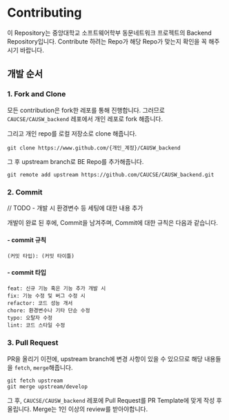 # Contributing

이 Repository는 중앙대학교 소프트웨어학부 동문네트워크 프로젝트의 Backend Repository입니다.
Contribute 하려는 Repo가 해당 Repo가 맞는지 확인을 꼭 해주시기 바랍니다.

## 개발 순서
### 1. Fork and Clone
모든 contribution은 fork한 레포를 통해 진행합니다.
그러므로 `CAUCSE/CAUSW_backend` 레포에서 개인 레포로 fork 해줍니다.

그리고 개인 repo를 로컬 저장소로 clone 해줍니다.
```shell
git clone https://www.github.com/{개인_계정}/CAUSW_backend
```
그 후 upstream branch로 BE Repo를 추가해줍니다.
```shell
git remote add upstream https://github.com/CAUCSE/CAUSW_backend.git
```

### 2. Commit
// TODO - 개발 시 환경변수 등 세팅에 대한 내용 추가

개발이 완료 된 후에, Commit을 남겨주며, Commit에 대한 규칙은 다음과 같습니다.
#### - commit 규칙
```
(커밋 타입): (커밋 타이틀)
```
#### - commit 타입
```
feat: 신규 기능 혹은 기능 추가 개발 시
fix: 기능 수정 및 버그 수정 시
refactor: 코드 성능 개서
chore: 환경변수나 기타 단순 수정
typo: 오탈자 수정
lint: 코드 스타일 수정
```

### 3. Pull Request
PR을 올리기 이전에, upstream branch에 변경 사항이 있을 수 있으므로 해당 내용들을 `fetch`, `merge`해줍니다.
```shell
git fetch upstream
git merge upstream/develop
```

그 후, `CAUCSE/CAUSW_backend` 레포에 Pull Request를 PR Template에 맞게 작성 후 올립니다.
Merge는 1인 이상의 review를 받아야합니다.